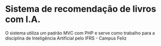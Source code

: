 # Sistema de recomendação de livros com I.A.

O sistema utiliza um padrão MVC com PHP e serve como trabalho para a disciplina de Inteligência Artificial pelo IFRS - Campus Feliz
